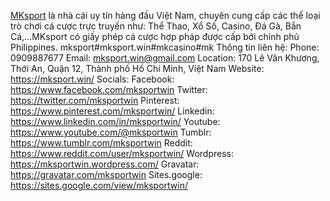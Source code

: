 <a href="https://mksport.win/">MKsport</a>  là nhà cái uy tín hàng đầu Việt Nam, chuyên cung cấp các thể loại trò chơi cá cược trực truyến như: Thể Thao, Xổ Số, Casino, Đá Gà, Bắn Cá,...MKsport có giấy phép cá cược hợp pháp được cấp bởi chính phủ Philippines.
mksport#mksport.win#mkcasino#mk
Thông tin liên hệ:
Phone: 0909887677
Email: mksport.win@gmail.com
Location: 170 Lê Văn Khương, Thới An, Quận 12, Thành phố Hồ Chí Minh, Việt Nam
Website: <a href="https://mksport.win/">https://mksport.win/</a>
Socials:
Facebook: <a href="https://www.facebook.com/mksportwin">https://www.facebook.com/mksportwin</a>
Twitter: <a href="https://twitter.com/mksportwin">https://twitter.com/mksportwin</a>
Pinterest: <a href="https://www.pinterest.com/mksportwin/">https://www.pinterest.com/mksportwin/</a>
Linkedin: <a href="https://www.linkedin.com/in/mksportwin/">https://www.linkedin.com/in/mksportwin/</a>
Youtube: <a href="https://www.youtube.com/@mksportwin">https://www.youtube.com/@mksportwin</a>
Tumblr: <a href="https://www.tumblr.com/mksportwin">https://www.tumblr.com/mksportwin</a>
Reddit: <a href="https://www.reddit.com/user/mksportwin/">https://www.reddit.com/user/mksportwin/</a>
Wordpress: <a href="https://mksportwin.wordpress.com/">https://mksportwin.wordpress.com/</a>
Gravatar: <a href="https://gravatar.com/mksportwin">https://gravatar.com/mksportwin</a>
Sites.google: <a href="https://sites.google.com/view/mksportwin/">https://sites.google.com/view/mksportwin/</a>